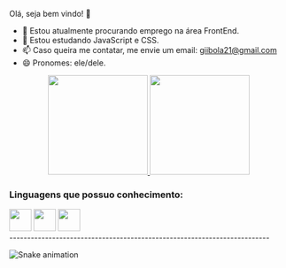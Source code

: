 Olá, seja bem vindo! 👋

- 🔭 Estou atualmente procurando emprego na área FrontEnd.
- 🌱 Estou estudando JavaScript e CSS.
- 📫 Caso queira me contatar, me envie um email: giibola21@gmail.com
- 😄 Pronomes: ele/dele.

<div align="center">
  <a href="https://github.com/gbaldodev">
    <img height="180em" src="https://github-readme-stats.vercel.app/api?username=gbaldodev&show_icons=true&theme=dracula&include_all_commits=true&count_private=true"/>
    <img height="180em" src="https://github-readme-stats.vercel.app/api/top-langs/?username=gbaldodev&layout=compact&langs_count=16&theme=dracula"/>
  </a>
</div>

### Linguagens que possuo conhecimento:
<div style=in-line>
<img src="https://cdn.jsdelivr.net/gh/devicons/devicon@latest/icons/css3/css3-original.svg" width="40px">
<img src="https://cdn.jsdelivr.net/gh/devicons/devicon@latest/icons/html5/html5-original.svg" width="40px">
<img src="https://cdn.jsdelivr.net/gh/devicons/devicon@latest/icons/javascript/javascript-original.svg" width="40px">
</div>
-------------------------------------------------------------------------

![Snake animation](https://github.com/gbaldodev/gbaldodev/raw/output/github-contribution-grid-snake.svg)
